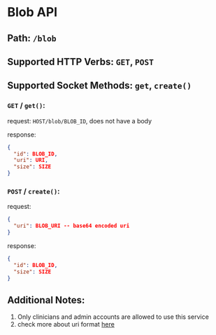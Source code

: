 # Blob API

## Path: ```/blob```

## Supported HTTP Verbs: ```GET```, ```POST```

## Supported Socket Methods: ```get```, ```create()```

### ```GET``` / ```get()```:

request: ```HOST/blob/BLOB_ID```, does not have a body

response:
```json
{
  "id": BLOB_ID,
  "uri": URI,
  "size": SIZE
}
```

### ```POST``` / ```create()```:

request:
```json
{
  "uri": BLOB_URI -- base64 encoded uri
}
```

response:
```json
{
  "id": BLOB_ID,
  "size": SIZE
}
```

## Additional Notes:

1. Only clinicians and admin accounts are allowed to use this service
2. check more about uri format [here](https://en.wikipedia.org/wiki/Data_URI_scheme)
